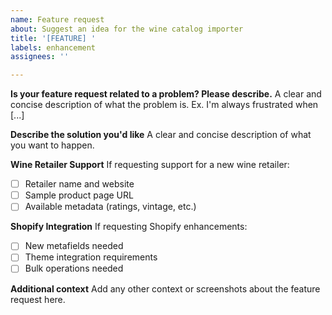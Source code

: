 ```yaml
---
name: Feature request
about: Suggest an idea for the wine catalog importer
title: '[FEATURE] '
labels: enhancement
assignees: ''

---
```


**Is your feature request related to a problem? Please describe.**
A clear and concise description of what the problem is. Ex. I'm always frustrated when [...]

**Describe the solution you'd like**
A clear and concise description of what you want to happen.

**Wine Retailer Support**
If requesting support for a new wine retailer:
- [ ] Retailer name and website
- [ ] Sample product page URL
- [ ] Available metadata (ratings, vintage, etc.)

**Shopify Integration**
If requesting Shopify enhancements:
- [ ] New metafields needed
- [ ] Theme integration requirements
- [ ] Bulk operations needed

**Additional context**
Add any other context or screenshots about the feature request here.
